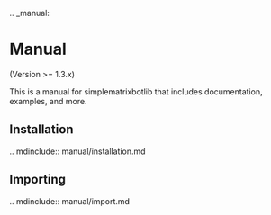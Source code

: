.. _manual:

# Manual

(Version >= 1.3.x)

This is a manual for simplematrixbotlib that includes documentation, examples, and more.

## Installation

.. mdinclude:: manual/installation.md

## Importing

.. mdinclude:: manual/import.md